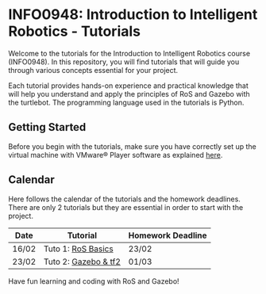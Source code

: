# INFO0948: Introduction to Intelligent Robotics - Tutorials

Welcome to the tutorials for the Introduction to Intelligent Robotics course (INFO0948). In this repository, you will find tutorials that will guide you through various concepts essential for your project.

Each tutorial provides hands-on experience and practical knowledge that will help you understand and apply the principles of RoS and Gazebo with the turtlebot.
The programming language used in the tutorials is Python.

## Getting Started

Before you begin with the tutorials, make sure you have correctly set up the virtual machine with VMware® Player software as explained [here](<../PC setup/README.md>).

## Calendar
Here follows the calendar of the tutorials and the homework deadlines. 
There are only 2 tutorials but they are essential in order to start with the project.

| Date | Tutorial | Homework Deadline |
|------|----------|-------------------|
| 16/02 | Tuto 1: [RoS Basics](tutorial-1.md) | 23/02 |
| 23/02 | Tuto 2: [Gazebo & tf2](tutorial-2.md) | 01/03 |


Have fun learning and coding with RoS and Gazebo!

